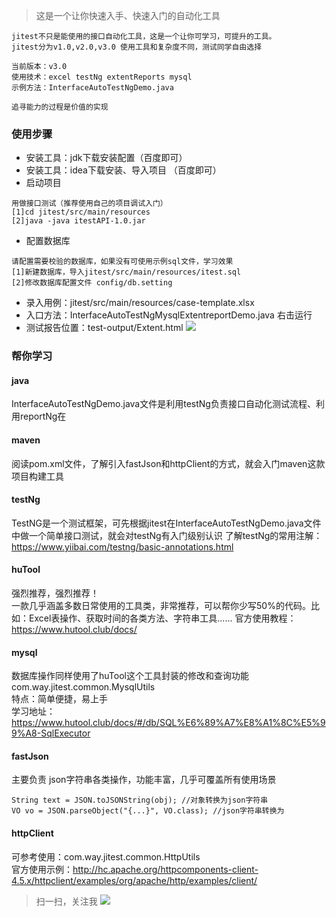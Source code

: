 > 这是一个让你快速入手、快速入门的自动化工具 
```
jitest不只是能使用的接口自动化工具，这是一个让你可学习，可提升的工具。
jitest分为v1.0,v2.0,v3.0 使用工具和复杂度不同，测试同学自由选择

当前版本：v3.0
使用技术：excel testNg extentReports mysql 
示例方法：InterfaceAutoTestNgDemo.java

追寻能力的过程是价值的实现
```
### 使用步骤 
- 安装工具：jdk下载安装配置（百度即可）
- 安装工具：idea下载安装、导入项目 （百度即可）
- 启动项目
```
用做接口测试（推荐使用自己的项目调试入门）
[1]cd jitest/src/main/resources
[2]java -java itestAPI-1.0.jar 
```
- 配置数据库
```
请配置需要校验的数据库，如果没有可使用示例sql文件，学习效果 
[1]新建数据库，导入jitest/src/main/resources/itest.sql
[2]修改数据库配置文件 config/db.setting
```
- 录入用例：jitest/src/main/resources/case-template.xlsx
- 入口方法：InterfaceAutoTestNgMysqlExtentreportDemo.java 右击运行
- 测试报告位置：test-output/Extent.html
![](https://ae01.alicdn.com/kf/Hedcc626f21f34205829f5b7685fe9786D.png)
### 帮你学习

#### java
InterfaceAutoTestNgDemo.java文件是利用testNg负责接口自动化测试流程、利用reportNg在 
#### maven
阅读pom.xml文件，了解引入fastJson和httpClient的方式，就会入门maven这款项目构建工具
#### testNg
TestNG是一个测试框架，可先根据jitest在InterfaceAutoTestNgDemo.java文件中做一个简单接口测试，就会对testNg有入门级别认识
了解testNg的常用注解：https://www.yiibai.com/testng/basic-annotations.html
#### huTool
强烈推荐，强烈推荐！  
一款几乎涵盖多数日常使用的工具类，非常推荐，可以帮你少写50%的代码。比如：Excel表操作、获取时间的各类方法、字符串工具...... 
官方使用教程：https://www.hutool.club/docs/ 
#### mysql
数据库操作同样使用了huTool这个工具封装的修改和查询功能  com.way.jitest.common.MysqlUtils  
特点：简单便捷，易上手  
学习地址：https://www.hutool.club/docs/#/db/SQL%E6%89%A7%E8%A1%8C%E5%99%A8-SqlExecutor
#### fastJson
主要负责 json字符串各类操作，功能丰富，几乎可覆盖所有使用场景 
```
String text = JSON.toJSONString(obj); //对象转换为json字符串 
VO vo = JSON.parseObject("{...}", VO.class); //json字符串转换为
```
#### httpClient
可参考使用：com.way.jitest.common.HttpUtils  
官方使用示例：http://hc.apache.org/httpcomponents-client-4.5.x/httpclient/examples/org/apache/http/examples/client/

>扫一扫，关注我
![](https://ae01.alicdn.com/kf/H42a03032ffb14f939993a455440bb9634.jpg)